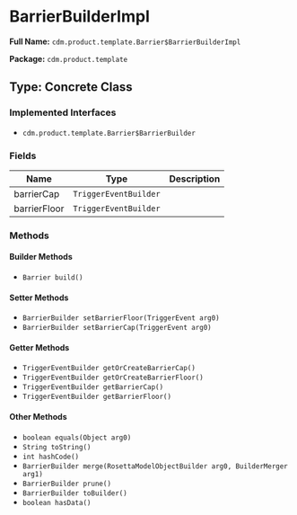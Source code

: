 # BarrierBuilderImpl

**Full Name:** `cdm.product.template.Barrier$BarrierBuilderImpl`

**Package:** `cdm.product.template`

## Type: Concrete Class

### Implemented Interfaces

- `cdm.product.template.Barrier$BarrierBuilder`

### Fields

| Name | Type | Description |
|------|------|-------------|
| barrierCap | `TriggerEventBuilder` |  |
| barrierFloor | `TriggerEventBuilder` |  |

### Methods

#### Builder Methods

- `Barrier build()`

#### Setter Methods

- `BarrierBuilder setBarrierFloor(TriggerEvent arg0)`
- `BarrierBuilder setBarrierCap(TriggerEvent arg0)`

#### Getter Methods

- `TriggerEventBuilder getOrCreateBarrierCap()`
- `TriggerEventBuilder getOrCreateBarrierFloor()`
- `TriggerEventBuilder getBarrierCap()`
- `TriggerEventBuilder getBarrierFloor()`

#### Other Methods

- `boolean equals(Object arg0)`
- `String toString()`
- `int hashCode()`
- `BarrierBuilder merge(RosettaModelObjectBuilder arg0, BuilderMerger arg1)`
- `BarrierBuilder prune()`
- `BarrierBuilder toBuilder()`
- `boolean hasData()`

